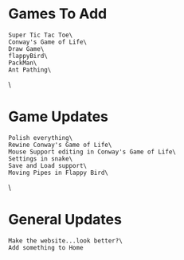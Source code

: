 # Games To Add
	Super Tic Tac Toe\
	Conway's Game of Life\
	Draw Game\
	flappyBird\
	PackMan\
	Ant Pathing\
\
# Game Updates
	Polish everything\
	Rewine Conway's Game of Life\
	Mouse Support editing in Conway's Game of Life\
	Settings in snake\
	Save and Load support\
	Moving Pipes in Flappy Bird\
\
# General Updates
	Make the website...look better?\
	Add something to Home